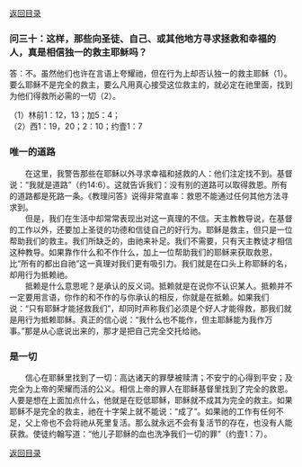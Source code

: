 [返回目录](000.md)
### 问三十：这样，那些向圣徒、自己、或其他地方寻求拯救和幸福的人，真是相信独一的救主耶稣吗？
<p>
答：不。虽然他们也许在言语上夸耀祂，但在行为上却否认独一的救主耶稣（1）。要么耶稣不是完全的救主，要么凡用真心接受这位救主的，就必定在祂里面，找到为他们得救所必需的一切（2）。
</p>

（1）林前1：12，13；加5：4；<br/>
（2）西1：19，20；2：10；约壹1：7<br/>

### 唯一的道路
<p>
　　在这里，我警告那些在耶稣以外寻求幸福和拯救的人：他们注定找不到。基督说：“我就是道路”（约14:6）。这就告诉我们：没有别的道路可以取得救恩。所有的道路都是死路一条。《教理问答》说得非常直率：救恩不能通过任何其他方法寻求到。<br/>
　　但是，我们在生活中却常常表现出对这一真理的不信。天主教教导说，在基督的工作以外，还要加上圣徒的功德和信徒自己的好行为。耶稣是救主，但只是一位帮助我们的救主。我们所缺乏的，由祂来补足。我们不需要，只有天主教徒才相信这种教导。如果靠作什么和不作什么，加上一位帮助我们的耶稣来获取救恩，比“所有的都出自祂”这一真理对我们更有吸引力。我们就是在口头上称耶稣的名，却用行为抵赖祂。<br/>
　　抵赖是什么意思呢？是承认的反义词。抵赖就是在说你不认识某人。抵赖并不一定要用言语，你作的和不作的与你承认的相反，你就是在抵赖。如果我们说：“只有耶稣才能拯救我们”，却同时声称我们必须是个好人才能得救，那我们就是用行为抵赖耶稣。真正的信心说：“我什么也不能作，但主耶稣能为我作万事。”那是从心底说出来的，那才是把自己完全交托给祂。
</p>

### 是一切
<p>
　　信心在耶稣里找到了一切：高达诸天的罪孽被赎清；不安宁的心得到平安；及完全为上帝的荣耀而活的公义。相信上帝的罪人在耶稣基督里找到了完全的救恩。人要是想在上面加点什么，他就是在贬低耶稣，耶稣就不成其为完全的救主。如果耶稣不是完全的救主，祂在十字架上就不能说：“成了”。如果祂的工作有任何不足，父上帝也不会将祂从死里复活。那么就永远不会有复活节的存在，也没有人能获救。使徒约翰写道：“他儿子耶稣的血也洗净我们一切的罪”（约壹1：7）。
</p>

[返回目录](000.md)